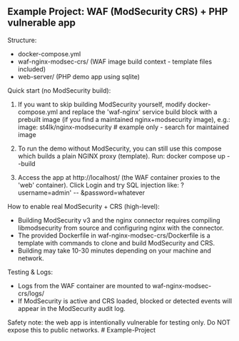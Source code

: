 
Example Project: WAF (ModSecurity CRS) + PHP vulnerable app
---------------------------------------------------------

Structure:
- docker-compose.yml
- waf-nginx-modsec-crs/  (WAF image build context - template files included)
- web-server/            (PHP demo app using sqlite)

Quick start (no ModSecurity build):
1) If you want to skip building ModSecurity yourself, modify docker-compose.yml and replace the 'waf-nginx' service build block with a prebuilt image (if you find a maintained nginx+modsecurity image), e.g.:
   image: st4lk/nginx-modsecurity  # example only - search for maintained image

2) To run the demo without ModSecurity, you can still use this compose which builds a plain NGINX proxy (template). Run:
   docker compose up --build

3) Access the app at http://localhost/ (the WAF container proxies to the 'web' container).
   Click Login and try SQL injection like: ?username=admin' -- &password=whatever

How to enable real ModSecurity + CRS (high-level):
- Building ModSecurity v3 and the nginx connector requires compiling libmodsecurity from source and configuring nginx with the connector.
- The provided Dockerfile in waf-nginx-modsec-crs/Dockerfile is a template with commands to clone and build ModSecurity and CRS.
- Building may take 10-30 minutes depending on your machine and network.

Testing & Logs:
- Logs from the WAF container are mounted to waf-nginx-modsec-crs/logs/
- If ModSecurity is active and CRS loaded, blocked or detected events will appear in the ModSecurity audit log.

Safety note: the web app is intentionally vulnerable for testing only. Do NOT expose this to public networks.
#   E x a m p l e - P r o j e c t  
 